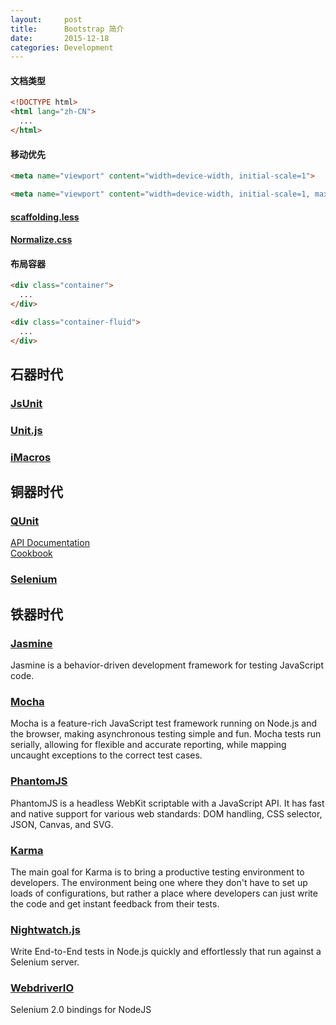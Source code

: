 ```yaml
---
layout:     post
title:      Bootstrap 简介
date:       2015-12-18
categories: Development
---
```


<link href="//cdn.bootcss.com/bootstrap/3.3.6/css/bootstrap.css" rel="stylesheet">
<link href="//cdn.bootcss.com/bootstrap/3.3.6/css/bootstrap-theme.css" rel="stylesheet">

#### 文档类型
```html
<!DOCTYPE html>
<html lang="zh-CN">
  ...
</html>
```
#### 移动优先
```html
<meta name="viewport" content="width=device-width, initial-scale=1">
```
```html
<meta name="viewport" content="width=device-width, initial-scale=1, maximum-scale=1, user-scalable=no">
```
#### [scaffolding.less](https://raw.githubusercontent.com/twbs/bootstrap/master/less/scaffolding.less)

#### [Normalize.css](https://raw.githubusercontent.com/necolas/normalize.css/master/normalize.css)

#### 布局容器
```html
<div class="container">
  ...
</div>
```
```html
<div class="container-fluid">
  ...
</div>
```
## 石器时代
### [JsUnit](http://www.jsunit.net/)
### [Unit.js](http://unitjs.com/)
### [iMacros](http://imacros.net/)

## 铜器时代
### [QUnit](https://qunitjs.com/)
[API Documentation](http://api.qunitjs.com/)  
[Cookbook](http://qunitjs.com/cookbook/)  
### [Selenium](http://www.seleniumhq.org/)


## 铁器时代
### [Jasmine](http://jasmine.github.io/)
Jasmine is a behavior-driven development framework for testing JavaScript code.

### [Mocha](http://mochajs.org/)
Mocha is a feature-rich JavaScript test framework running on Node.js and the browser, making asynchronous testing simple and fun. Mocha tests run serially, allowing for flexible and accurate reporting, while mapping uncaught exceptions to the correct test cases.

### [PhantomJS](http://phantomjs.org/)
PhantomJS is a headless WebKit scriptable with a JavaScript API. It has fast and native support for various web standards: DOM handling, CSS selector, JSON, Canvas, and SVG.

### [Karma](http://karma-runner.github.io/)
The main goal for Karma is to bring a productive testing environment to developers. The environment being one where they don't have to set up loads of configurations, but rather a place where developers can just write the code and get instant feedback from their tests.

### [Nightwatch.js](http://nightwatchjs.org/)
Write End-to-End tests in Node.js quickly and effortlessly that run against a Selenium server.

### [WebdriverIO](http://webdriver.io/)
Selenium 2.0 bindings for NodeJS

<script src="//cdn.bootcss.com/jquery/2.1.4/jquery.min.js"></script>
<script src="//cdn.bootcss.com/bootstrap/3.3.6/js/bootstrap.js"></script>

